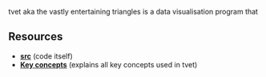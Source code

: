 tvet aka the vastly entertaining triangles is a data visualisation program that 

## Resources

+ <b><a href="">src</a></b> (code itself)
+ <b><a href="https://github.com/scraptechguy/tvet/blob/main/docs/CONCEPTS.md">Key concepts</a></b> (explains all key concepts used in tvet)
